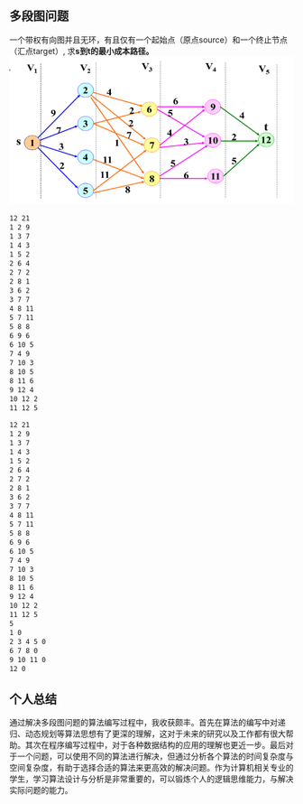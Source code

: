 ## 多段图问题
一个带权有向图并且无环，有且仅有一个起始点（原点source）和一个终止节点（汇点target）, 求**s到t的最小成本路径。**
![](https://raw.githubusercontent.com/Swiftie13st/Figurebed/main/img/202112101952176.png)


```
12 21
1 2 9
1 3 7
1 4 3
1 5 2
2 6 4
2 7 2
2 8 1
3 6 2
3 7 7
4 8 11
5 7 11
5 8 8
6 9 6
6 10 5
7 4 9
7 10 3
8 10 5
8 11 6
9 12 4
10 12 2
11 12 5
```
```
12 21
1 2 9
1 3 7
1 4 3
1 5 2
2 6 4
2 7 2
2 8 1
3 6 2
3 7 7
4 8 11
5 7 11
5 8 8
6 9 6
6 10 5
7 4 9
7 10 3
8 10 5
8 11 6
9 12 4
10 12 2
11 12 5
5
1 0
2 3 4 5 0
6 7 8 0
9 10 11 0
12 0
```

## 个人总结
通过解决多段图问题的算法编写过程中，我收获颇丰。首先在算法的编写中对递归、动态规划等算法思想有了更深的理解，这对于未来的研究以及工作都有很大帮助。其次在程序编写过程中，对于各种数据结构的应用的理解也更近一步。最后对于一个问题，可以使用不同的算法进行解决，但通过分析各个算法的时间复杂度与空间复杂度，有助于选择合适的算法来更高效的解决问题。作为计算机相关专业的学生，学习算法设计与分析是非常重要的，可以锻炼个人的逻辑思维能力，与解决实际问题的能力。
